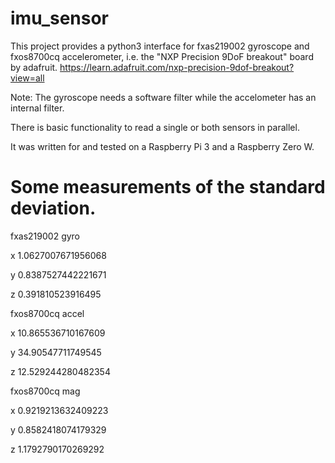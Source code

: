 # imu_sensor
This project provides a python3 interface for fxas219002 gyroscope and fxos8700cq accelerometer,
i.e. the "NXP Precision 9DoF breakout" board by adafruit.
https://learn.adafruit.com/nxp-precision-9dof-breakout?view=all

Note: The gyroscope needs a software filter while the accelometer has an internal filter.

There is basic functionality to read a single or both sensors in parallel.

It was written for and tested on a Raspberry Pi 3 and a Raspberry Zero W.

# Some measurements of the standard deviation.

fxas219002 gyro

x	1.0627007671956068

y	0.8387527442221671

z	0.391810523916495

fxos8700cq accel

x	10.865536710167609

y	34.90547711749545

z	12.529244280482354

fxos8700cq mag

x	0.9219213632409223

y	0.8582418074179329

z	1.1792790170269292
